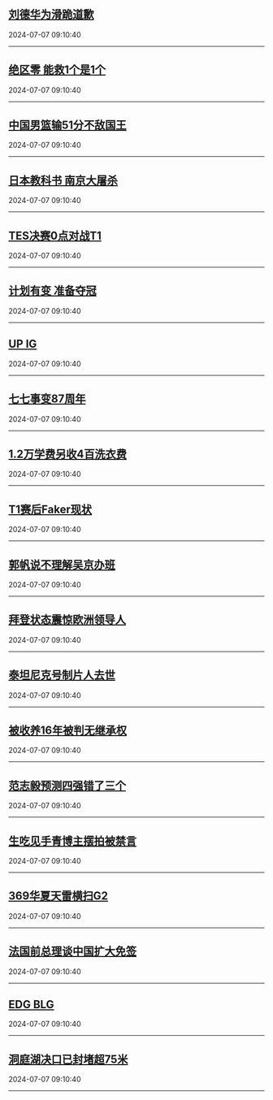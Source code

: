 ## [刘德华为滑跪道歉](https://search.bilibili.com/all?vt=36849326&keyword=%E5%88%98%E5%BE%B7%E5%8D%8E%E4%B8%BA%E6%BB%91%E8%B7%AA%E9%81%93%E6%AD%89&order=click)

2024-07-07 09:10:40

---
## [绝区零 能救1个是1个](https://search.bilibili.com/all?vt=36849326&keyword=%E7%BB%9D%E5%8C%BA%E9%9B%B6+%E8%83%BD%E6%95%911%E4%B8%AA%E6%98%AF1%E4%B8%AA&order=click)

2024-07-07 09:10:40

---
## [中国男篮输51分不敌国王](https://search.bilibili.com/all?vt=36849326&keyword=%E4%B8%AD%E5%9B%BD%E7%94%B7%E7%AF%AE%E8%BE%9351%E5%88%86%E4%B8%8D%E6%95%8C%E5%9B%BD%E7%8E%8B&order=click)

2024-07-07 09:10:40

---
## [日本教科书 南京大屠杀](https://search.bilibili.com/all?vt=36849326&keyword=%E6%97%A5%E6%9C%AC%E6%95%99%E7%A7%91%E4%B9%A6+%E5%8D%97%E4%BA%AC%E5%A4%A7%E5%B1%A0%E6%9D%80&order=click)

2024-07-07 09:10:40

---
## [TES决赛0点对战T1](https://search.bilibili.com/all?vt=36849326&keyword=TES%E5%86%B3%E8%B5%9B0%E7%82%B9%E5%AF%B9%E6%88%98T1&order=click)

2024-07-07 09:10:40

---
## [计划有变 准备夺冠](https://search.bilibili.com/all?vt=36849326&keyword=%E8%AE%A1%E5%88%92%E6%9C%89%E5%8F%98+%E5%87%86%E5%A4%87%E5%A4%BA%E5%86%A0&order=click)

2024-07-07 09:10:40

---
## [UP IG](https://search.bilibili.com/all?vt=36849326&keyword=UP+IG&order=click)

2024-07-07 09:10:40

---
## [七七事变87周年](https://search.bilibili.com/all?vt=36849326&keyword=%E4%B8%83%E4%B8%83%E4%BA%8B%E5%8F%9887%E5%91%A8%E5%B9%B4&order=click)

2024-07-07 09:10:40

---
## [1.2万学费另收4百洗衣费](https://search.bilibili.com/all?vt=36849326&keyword=1.2%E4%B8%87%E5%AD%A6%E8%B4%B9%E5%8F%A6%E6%94%B64%E7%99%BE%E6%B4%97%E8%A1%A3%E8%B4%B9&order=click)

2024-07-07 09:10:40

---
## [T1赛后Faker现状](https://search.bilibili.com/all?vt=36849326&keyword=T1%E8%B5%9B%E5%90%8EFaker%E7%8E%B0%E7%8A%B6&order=click)

2024-07-07 09:10:40

---
## [郭帆说不理解吴京办班](https://search.bilibili.com/all?vt=36849326&keyword=%E9%83%AD%E5%B8%86%E8%AF%B4%E4%B8%8D%E7%90%86%E8%A7%A3%E5%90%B4%E4%BA%AC%E5%8A%9E%E7%8F%AD&order=click)

2024-07-07 09:10:40

---
## [拜登状态震惊欧洲领导人](https://search.bilibili.com/all?vt=36849326&keyword=%E6%8B%9C%E7%99%BB%E7%8A%B6%E6%80%81%E9%9C%87%E6%83%8A%E6%AC%A7%E6%B4%B2%E9%A2%86%E5%AF%BC%E4%BA%BA&order=click)

2024-07-07 09:10:40

---
## [泰坦尼克号制片人去世](https://search.bilibili.com/all?vt=36849326&keyword=%E6%B3%B0%E5%9D%A6%E5%B0%BC%E5%85%8B%E5%8F%B7%E5%88%B6%E7%89%87%E4%BA%BA%E5%8E%BB%E4%B8%96&order=click)

2024-07-07 09:10:40

---
## [被收养16年被判无继承权](https://search.bilibili.com/all?vt=36849326&keyword=%E8%A2%AB%E6%94%B6%E5%85%BB16%E5%B9%B4%E8%A2%AB%E5%88%A4%E6%97%A0%E7%BB%A7%E6%89%BF%E6%9D%83&order=click)

2024-07-07 09:10:40

---
## [范志毅预测四强错了三个](https://search.bilibili.com/all?vt=36849326&keyword=%E8%8C%83%E5%BF%97%E6%AF%85%E9%A2%84%E6%B5%8B%E5%9B%9B%E5%BC%BA%E9%94%99%E4%BA%86%E4%B8%89%E4%B8%AA&order=click)

2024-07-07 09:10:40

---
## [生吃见手青博主摆拍被禁言](https://search.bilibili.com/all?vt=36849326&keyword=%E7%94%9F%E5%90%83%E8%A7%81%E6%89%8B%E9%9D%92%E5%8D%9A%E4%B8%BB%E6%91%86%E6%8B%8D%E8%A2%AB%E7%A6%81%E8%A8%80&order=click)

2024-07-07 09:10:40

---
## [369华夏天雷横扫G2](https://search.bilibili.com/all?vt=36849326&keyword=369%E5%8D%8E%E5%A4%8F%E5%A4%A9%E9%9B%B7%E6%A8%AA%E6%89%ABG2&order=click)

2024-07-07 09:10:40

---
## [法国前总理谈中国扩大免签](https://search.bilibili.com/all?vt=36849326&keyword=%E6%B3%95%E5%9B%BD%E5%89%8D%E6%80%BB%E7%90%86%E8%B0%88%E4%B8%AD%E5%9B%BD%E6%89%A9%E5%A4%A7%E5%85%8D%E7%AD%BE&order=click)

2024-07-07 09:10:40

---
## [EDG BLG](https://search.bilibili.com/all?vt=36849326&keyword=EDG+BLG&order=click)

2024-07-07 09:10:40

---
## [洞庭湖决口已封堵超75米](https://search.bilibili.com/all?vt=36849326&keyword=%E6%B4%9E%E5%BA%AD%E6%B9%96%E5%86%B3%E5%8F%A3%E5%B7%B2%E5%B0%81%E5%A0%B5%E8%B6%8575%E7%B1%B3&order=click)

2024-07-07 09:10:40

---
